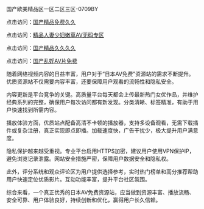 国产欧美精品区一区二区三区-0709BY

点击访问：<a href="https://heiliaozj3tjd.pages.dev">国产精品免费久久</a>

点击访问：<a href="https://heiliaoow5kzm.pages.dev">精品人妻少妇嫩草AV无码专区</a>

点击访问：<a href="https://heiliaowt0d7p.pages.dev">国产精品久久久久</a>

点击访问：<a href="https://heiliaoxqkkct.pages.dev">国产乱婬AV片免费</a>

随着网络视频内容的日益丰富，用户对于“日本AV免费”资源站的需求不断提升。优质资源站不仅需要内容丰富，还要保障用户观看的流畅性和隐私安全。

内容更新是平台竞争的关键。高质量平台每天都会上传最新热门女优作品，并维护经典系列的完整，确保用户每次访问都有新发现。分类清晰、标签精准，有助于用户快速找到所需内容。

播放体验方面，优质站点配备高清不卡顿的播放器，支持多设备观看，无需下载插件或复杂注册，真正实现即点即播。加载速度快，广告干扰少，极大提升用户满意度。

隐私保护越来越受重视。专业平台启用HTTPS加密，建议用户使用VPN保护IP，避免浏览记录泄露。网站安全措施严密，保障用户数据安全和隐私权。

此外，评分系统和观众评论区为用户提供选择参考，实时热门榜单和高分推荐帮助用户快速定位优质影片。互动功能丰富，提升平台社区氛围。

综合来看，一个真正优秀的日本AV免费资源站，应当做到资源丰富、播放流畅、安全可靠、用户体验良好，持续创新和优化，赢得用户长久信赖。

<span style="display:none;">[Canonical link]( https://github.com/qinai5201314/908748 ）</span>
